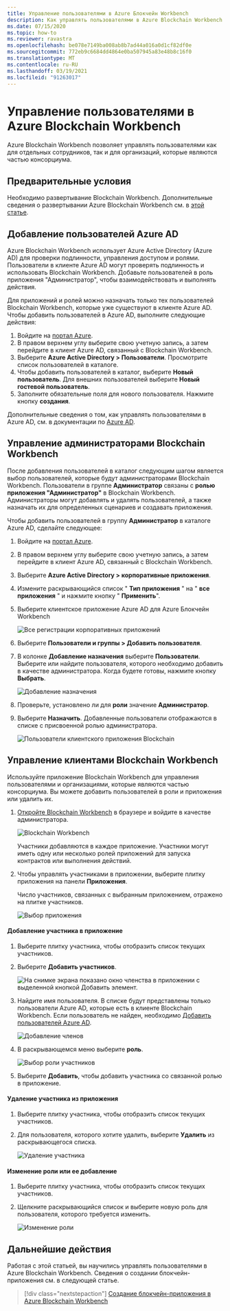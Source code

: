 ```yaml
---
title: Управление пользователями в Azure Блокчейн Workbench
description: Как управлять пользователями в Azure Blockchain Workbench.
ms.date: 07/15/2020
ms.topic: how-to
ms.reviewer: ravastra
ms.openlocfilehash: be078e7149ba008ab8b7ad44a016a0d1cf82df0e
ms.sourcegitcommit: 772eb9c6684dd4864e0ba507945a83e48b8c16f0
ms.translationtype: MT
ms.contentlocale: ru-RU
ms.lasthandoff: 03/19/2021
ms.locfileid: "91263017"
---
```

# <a name="manage-users-in-azure-blockchain-workbench"></a>Управление пользователями в Azure Blockchain Workbench

Azure Blockchain Workbench позволяет управлять пользователями как для отдельных сотрудников, так и для организаций, которые являются частью консорциума.

## <a name="prerequisites"></a>Предварительные условия

Необходимо развертывание Blockchain Workbench. Дополнительные сведения о развертывании Azure Blockchain Workbench см. в [этой статье](deploy.md).

## <a name="add-azure-ad-users"></a>Добавление пользователей Azure AD

Azure Blockchain Workbench использует Azure Active Directory (Azure AD) для проверки подлинности, управления доступом и ролями. Пользователи в клиенте Azure AD могут проверять подлинность и использовать Blockchain Workbench. Добавьте пользователей в роль приложения "Администратор", чтобы взаимодействовать и выполнять действия.

Для приложений и ролей можно назначать только тех пользователей Blockchain Workbench, которые уже существуют в клиенте Azure AD. Чтобы добавить пользователей в Azure AD, выполните следующие действия:

1. Войдите на [портал Azure](https://portal.azure.com).
1. В правом верхнем углу выберите свою учетную запись, а затем перейдите в клиент Azure AD, связанный с Blockchain Workbench.
1. Выберите **Azure Active Directory > Пользователи**. Просмотрите список пользователей в каталоге.
1. Чтобы добавить пользователей в каталог, выберите **Новый пользователь**. Для внешних пользователей выберите **Новый гостевой пользователь**.
1. Заполните обязательные поля для нового пользователя. Нажмите кнопку **создания**.

Дополнительные сведения о том, как управлять пользователями в Azure AD, см. в документации по [Azure AD](../../active-directory/fundamentals/add-users-azure-active-directory.md).

## <a name="manage-blockchain-workbench-administrators"></a>Управление администраторами Blockchain Workbench

После добавления пользователей в каталог следующим шагом является выбор пользователей, которые будут администраторами Blockchain Workbench. Пользователи в группе **Администратор** связаны с **ролью приложения "Администратор"** в Blockchain Workbench. Администраторы могут добавлять и удалять пользователей, а также назначать их для определенных сценариев и создавать приложения.

Чтобы добавить пользователей в группу **Администратор** в каталоге Azure AD, сделайте следующее:

1. Войдите на [портал Azure](https://portal.azure.com).
1. В правом верхнем углу выберите свою учетную запись, а затем перейдите в клиент Azure AD, связанный с Blockchain Workbench.
1. Выберите **Azure Active Directory > корпоративные приложения**.
1. Измените раскрывающийся список " **Тип приложения** " на " **все приложения** " и нажмите кнопку " **Применить**".
1. Выберите клиентское приложение Azure AD для Azure Блокчейн Workbench

    ![Все регистрации корпоративных приложений](./media/manage-users/select-blockchain-client-app.png)

1. Выберите **Пользователи и группы > Добавить пользователя**.
1. В колонке **Добавление назначения** выберите **Пользователи**. Выберите или найдите пользователя, которого необходимо добавить в качестве администратора. Когда будете готовы, нажмите кнопку **Выбрать**.

    ![Добавление назначения](./media/manage-users/add-user-assignment.png)

1. Проверьте, установлено ли для **роли** значение **Администратор**.
1. Выберите **Назначить**. Добавленные пользователи отображаются в списке с присвоенной ролью администратора.

    ![Пользователи клиентского приложения Blockchain](./media/manage-users/blockchain-admin-list.png)

## <a name="managing-blockchain-workbench-members"></a>Управление клиентами Blockchain Workbench

Используйте приложение Blockchain Workbench для управления пользователями и организациями, которые являются частью консорциума. Вы можете добавить пользователей в роли и приложения или удалить их.

1. [Откройте Blockchain Workbench](deploy.md#blockchain-workbench-web-url) в браузере и войдите в качестве администратора.

    ![Blockchain Workbench](./media/manage-users/blockchain-workbench-applications.png)

    Участники добавляются в каждое приложение. Участники могут иметь одну или несколько ролей приложений для запуска контрактов или выполнения действий.

1. Чтобы управлять участниками в приложении, выберите плитку приложения на панели **Приложения**.

    Число участников, связанных с выбранным приложением, отражено на плитке участников.

    ![Выбор приложения](./media/manage-users/blockchain-workbench-select-application.png)


#### <a name="add-member-to-application"></a>Добавление участника в приложение

1. Выберите плитку участника, чтобы отобразить список текущих участников.
1. Выберите **Добавить участников**.

    ![На снимке экрана показано окно членства в приложении с выделенной кнопкой Добавить элемент.](./media/manage-users/application-add-members.png)

1. Найдите имя пользователя.  В списке будут представлены только пользователи Azure AD, которые есть в клиенте Blockchain Workbench. Если пользователь не найден, необходимо [Добавить пользователей Azure AD](#add-azure-ad-users).

    ![Добавление членов](./media/manage-users/find-user.png)

1. В раскрывающемся меню выберите **роль**.

    ![Выбор роли участников](./media/manage-users/application-select-role.png)

1. Выберите **Добавить**, чтобы добавить участника со связанной ролью в приложение.

#### <a name="remove-member-from-application"></a>Удаление участника из приложения

1. Выберите плитку участника, чтобы отобразить список текущих участников.
1. Для пользователя, которого хотите удалить, выберите **Удалить** из раскрывающегося списка.

    ![Удаление участника](./media/manage-users/application-remove-member.png)

#### <a name="change-or-add-role"></a>Изменение роли или ее добавление

1. Выберите плитку участника, чтобы отобразить список текущих участников.
1. Щелкните раскрывающийся список и выберите новую роль для пользователя, которого требуется изменить.

    ![Изменение роли](./media/manage-users/application-change-role.png)

## <a name="next-steps"></a>Дальнейшие действия

Работая с этой статьей, вы научились управлять пользователями в Azure Blockchain Workbench. Сведения о создании блокчейн-приложения см. в следующей статье.

> [!div class="nextstepaction"]
> [Создание блокчейн-приложения в Azure Blockchain Workbench](create-app.md)
